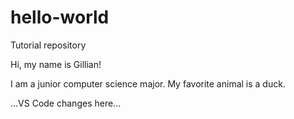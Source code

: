 # hello-world
Tutorial repository

Hi, my name is Gillian!

I am a junior computer science major. My favorite animal is a duck.

...VS Code changes here...